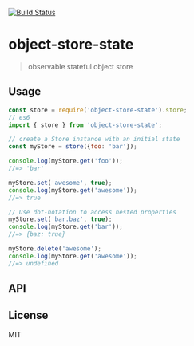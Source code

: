 [![Build Status](https://travis-ci.org/soenkekluth/object-store-state.svg?branch=master)](https://travis-ci.org/soenkekluth/object-store-state)

# object-store-state

> observable stateful object store

## Usage

```js
const store = require('object-store-state').store;
// es6
import { store } from 'object-store-state';

// create a Store instance with an initial state
const myStore = store({foo: 'bar'});

console.log(myStore.get('foo'));
//=> 'bar'

myStore.set('awesome', true);
console.log(myStore.get('awesome'));
//=> true

// Use dot-notation to access nested properties
myStore.set('bar.baz', true);
console.log(myStore.get('bar'));
//=> {baz: true}

myStore.delete('awesome');
console.log(myStore.get('awesome'));
//=> undefined
```

## API

<!-- Generated by documentation.js. Update this documentation by updating the source code. -->

## License

MIT

